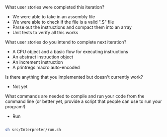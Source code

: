 What user stories were completed this iteration?
  - We were able to take in an assembly file
  - We were able to check if the file is a valid ".S" file
  - Parse out the instructions and compact them into an array
  - Unit tests to verify all this works

What user stories do you intend to complete next iteration?
  - A CPU object and a basic flow for executing instructions
  - An abstract instruction object
  - An increment instruction
  - A printregs macro auto-encoded
  
Is there anything that you implemented but doesn't currently work?
  - Not yet
  
What commands are needed to compile and run your code from the command line (or better yet, provide a script that people can use to run your program!)
  - Run
```bash

sh src/Interpreter/run.sh

```
